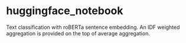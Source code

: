# huggingface_notebook
Text classification with roBERTa sentence embedding. An IDF weighted aggregation is provided on the top of average aggregation. 
